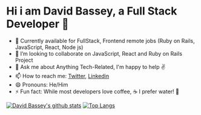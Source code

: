 ### <h1> Hi i am David Bassey, a Full Stack Developer 👋</h1>


- 🌱 Currently available for FullStack, Frontend remote jobs (Ruby on Rails, JavaScript, React, Node js)
- 👯 I’m looking to collaborate on  JavaScript, React and Ruby on Rails Project
- 💬 Ask me about Anything Tech-Related, I'm happy to help :v:
- 📫 How to reach me: [Twitter](https://twitter.com/Davidosky007), [Linkedin](https://www.linkedin.com/in/david-bassey-2b9671199/)
- 😄 Pronouns: He/Him
- ⚡ Fun fact: While most developers love coffee, :coffee: I prefer water! :cup_with_straw:



[![David Bassey's github stats](https://github-readme-stats.vercel.app/api?username=Davidosky007&count_private=true&show_icons=true&theme=radical)](https://github.com/anuraghazra/github-readme-stats)  [![Top Langs](https://github-readme-stats.vercel.app/api/top-langs/?username=Davidosky007&show_icons=true&theme=radical&layout=compact)](https://github.com/anuraghazra/github-readme-stats)




